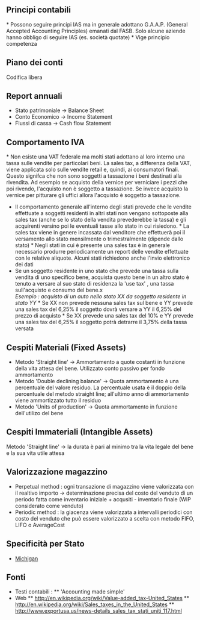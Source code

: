 ## Principi contabili
 \* Possono seguire principi IAS ma in generale adottano G.A.A.P. (General Accepted Accounting Principles) emanati dal FASB. Solo alcune aziende hanno obbligo di seguire IAS (es. società quotate)
 \* Vige principio competenza
## Piano dei conti
Codifica libera
## Report annuali
-  Stato patrimoniale -> Balance Sheet
-  Conto Economico -> Income Statement
-  Flussi di cassa -> Cash flow Statement
## Comportamento IVA
 \* Non esiste una VAT federale ma molti stati adottano al loro interno una tassa sulle vendite per particolari beni. La sales tax, a differenza della VAT, viene applicata solo sulle vendite retail e, quindi, ai consumatori finali. Questo signifca che non sono soggetti a tassazione i beni destinati alla rivendita. Ad esempio se acquisto della vernice per verniciare i pezzi che poi rivendo, l'acquisto non è soggetto a tassazione. Se invece acquisto la vernice per pitturare gli uffici allora l'acquisto è soggetto a tassazione.
-  Il comportamento generale all'interno degli stati prevede che le vendite effettuate a soggetti residenti in altri stati non vengano sottoposte alla sales tax (anche se lo stato della vendita prevederebbe la tassa) e gli acquirenti versino poi le eventuali tasse allo stato in cui risiedono.
 \* La sales tax viene in genere incassata dal venditore che effettuerà poi il versamento allo stato mensilmente o trimestralmente (dipende dallo stato)
 \* Negli stati in cui è presente una sales tax è in generale necessario produrre periodicamente un report delle vendite effettuate con le relative aliquote. Alcuni stati richiedono anche l'invio elettronico dei dati
-  Se un soggetto residente in uno stato che prevede una tassa sulla vendita di uno specifico bene, acquista questo bene in un altro stato è tenuto a versare al suo stato di residenza la 'use tax' , una tassa sull'acquisto e consumo del bene.x\
_Esempio :   acquisto di un auto nello stato XX da soggetto residente in stato YY_
 \* Se XX non prevede nessuna sales tax sul bene e YY prevede una sales tax del 6,25% il soggetto dovrà versare a YY il 6,25% del prezzo di acquisto
 \* Se XX prevede una sales tax del 10% e YY prevede una sales tax del 6,25% il soggetto potrà detrarre il 3,75% della tassa versata


## Cespiti Materiali (Fixed Assets)
-  Metodo 'Straight line' -> Ammortamento a quote costanti in funzione della vita attesa del bene. Utilizzato conto passivo per fondo ammortamento
-  Metodo 'Double declining balance' -> Quota ammortamento è una percentuale del valore residuo. La percentuale usata è il doppio della percentuale del metodo straight line; all'ultimo anno di ammortamento viene ammortizzato tutto il residuo
-  Metodo 'Units of production' -> Quota ammortamento in funzione dell'utilizo del bene
## Cespiti Immateriali (Intangible Assets)
Metodo 'Straight line' -> la durata è pari al minimo tra la vita legale del bene e la sua vita utile attesa
## Valorizzazione magazzino
-  Perpetual method :  ogni transazione di magazzino viene valorizzata con il realtivo importo -> determinazione precisa del costo del venduto di un periodo fatta come inventario iniziale + acqusiti - inventario finale (WIP considerato come venduto)
-  Periodic method :  la giacenza viene valorizzata a intervalli periodici con costo del venduto che può essere valorizzato a scelta con metodo FIFO, LIFO o AverageCost
## Specificità per Stato
- [Michigan](Sorgenti/DOC_VIS/TA/B£A/C5_EST_01A)
## Fonti
-  Testi contabili : 
 \*\*  'Accounting made simple'
-  Web
 \*\* http://en.wikipedia.org/wiki/Value-added_tax-United_States
 \*\* http://en.wikipedia.org/wiki/Sales_taxes_in_the_United_States
 \*\* http://www.exportusa.us/news-details_sales_tax_stati_uniti_117.html
